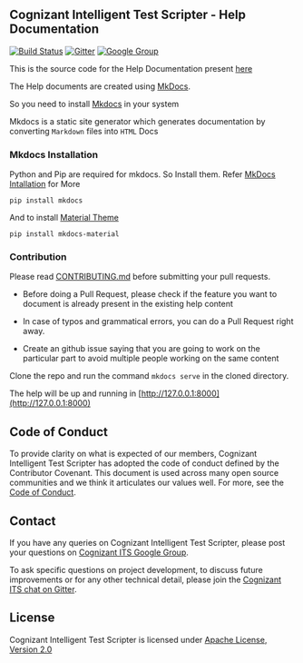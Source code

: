 ## Cognizant Intelligent Test Scripter - Help Documentation
[![Build Status](https://travis-ci.org/CognizantQAHub/Cognizant-Intelligent-Test-Scripter-Helpdoc.svg?branch=master)](https://travis-ci.org/CognizantQAHub/Cognizant-Intelligent-Test-Scripter-Helpdoc) [![Gitter](https://badges.gitter.im/Join%20Chat.svg)](https://gitter.im/Cognizant-Intelligent-Test-Scripter) [![Google Group](https://img.shields.io/badge/%E2%9C%89-Google%20Group-blue.svg)](https://groups.google.com/forum/#!forum/cognizant-intelligent-test-scripter)

This is the source code for the Help Documentation present [here](https://cognizantqahub.github.io/Cognizant-Intelligent-Test-Scripter-Helpdoc/)


The Help documents are created using [MkDocs](http://www.mkdocs.org/).  

So you need to install [Mkdocs](http://www.mkdocs.org/) in your system

Mkdocs is a static site generator which generates documentation by converting `Markdown` files into `HTML` Docs

### Mkdocs Installation 

Python and Pip are required for mkdocs. So Install them. Refer [MkDocs Intallation](http://www.mkdocs.org/#installation) for More

`pip install mkdocs`

And to install [Material Theme](http://squidfunk.github.io/mkdocs-material/)

`pip install mkdocs-material`


### Contribution

Please read [CONTRIBUTING.md](CONTRIBUTING.md) before submitting your pull requests.

 * Before doing a Pull Request, please check if the feature you want to document is already present in the existing help content

 * In case of typos and grammatical errors, you can do a Pull Request right away. 

 * Create an github issue saying that you are going to work on the particular part to avoid multiple people working on the same content


Clone the repo and run the command `mkdocs serve` in the cloned directory.

The help will be up and running in [http://127.0.0.1:8000](http://127.0.0.1:8000)

## Code of Conduct

To provide clarity on what is expected of our members, Cognizant Intelligent Test Scripter has adopted the code of conduct defined by the Contributor Covenant. This document is used across many open source communities and we think it articulates our values well. For more, see the [Code of Conduct](CODE_OF_CONDUCT.md).

## Contact

If you have any queries on Cognizant Intelligent Test Scripter, please post your questions on [Cognizant ITS Google Group](https://groups.google.com/forum/#!forum/cognizant-intelligent-test-scripter).

To ask specific questions on project development, to discuss future improvements or for any other technical detail, please join the [Cognizant ITS chat on Gitter](https://gitter.im/Cognizant-Intelligent-Test-Scripter).

## License

Cognizant Intelligent Test Scripter is licensed under [Apache License, Version 2.0](LICENSE)




